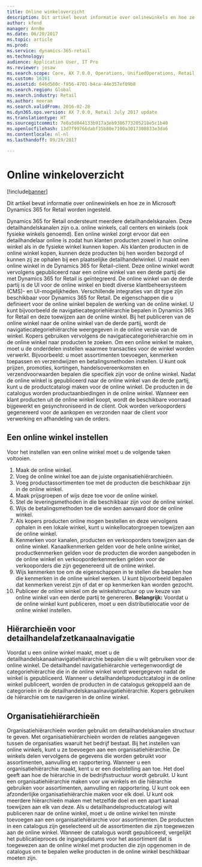```yaml
---
title: Online winkeloverzicht
description: Dit artikel bevat informatie over onlinewinkels en hoe ze in Microsoft Dynamics 365 for Retail worden ingesteld.
author: kfend
manager: AnnBe
ms.date: 06/20/2017
ms.topic: article
ms.prod: 
ms.service: dynamics-365-retail
ms.technology: 
audience: Application User, IT Pro
ms.reviewer: josaw
ms.search.scope: Core, AX 7.0.0, Operations, UnifiedOperations, Retail
ms.custom: 16161
ms.assetid: 646d560c-f856-4701-b4ca-44e357ef09b8
ms.search.region: Global
ms.search.industry: Retail
ms.author: meeram
ms.search.validFrom: 2016-02-28
ms.dyn365.ops.version: AX 7.0.0, Retail July 2017 update
ms.translationtype: HT
ms.sourcegitcommit: 7e0a5d044133b917a3eb9386773205218e5c1b40
ms.openlocfilehash: 13d7f99766dabf35b80e7100a3017308033e3da6
ms.contentlocale: nl-nl
ms.lasthandoff: 09/29/2017

---
```


# <a name="online-store-overview"></a>Online winkeloverzicht

[!include[banner](includes/banner.md)]


Dit artikel bevat informatie over onlinewinkels en hoe ze in Microsoft Dynamics 365 for Retail worden ingesteld.

Dynamics 365 for Retail ondersteunt meerdere detailhandelskanalen. Deze detailhandelskanalen zijn o.a. online winkels, call centers en winkels (ook fysieke winkels genoemd). Een online winkel zorgt ervoor dat een detailhandelaar online is zodat hun klanten producten zowel in hun online winkel als in de fysieke winkel kunnen kopen. Als klanten producten in de online winkel kopen, kunnen deze producten bij hen worden bezorgd of kunnen zij ze ophalen bij een plaatselijke detailhandelwinkel. U maakt een online winkel in de Dynamics 365 for Retail-client. Deze online winkel wordt vervolgens gepubliceerd naar een online winkel van een derde partij die met Dynamics 365 for Retail is geïntegreerd. De online winkel van de derde partij is de UI voor de online winkel en biedt diverse klantbeheersysteem (CMS)- en UI-mogelijkheden. Verschillende integraties van dit type zijn beschikbaar voor Dynamics 365 for Retail. De eigenschappen die u definieert voor de online winkel bepalen de werking van de online winkel. U kunt bijvoorbeeld de navigatiecategoriehiërarchie bepalen in Dynamics 365 for Retail en deze toewijzen aan de online winkel. Bij het publiceren van de online winkel naar de online winkel van de derde partij, wordt de navigatiecategoriehiërarchie weergegeven in de online versie van de winkel. Kopers gebruiken vervolgens de navigatiecategoriehiërarchie om in de online winkel naar producten te zoeken. Om een online winkel te maken, moet u de onderdelen instellen waarmee transacties voor de winkel worden verwerkt. Bijvoorbeeld: u moet assortimenten toevoegen, kenmerken toepassen en verzendwijzen en betalingsmethoden instellen. U kunt ook prijzen, promoties, kortingen, handelsovereenkomsten en verzendvoorwaarden bepalen die specifiek zijn voor de online winkel. Nadat de online winkel is gepubliceerd naar de online winkel van de derde partij, kunt u de productcatalogi maken voor de online winkel. De producten in de catalogus worden productaanbiedingen in de online winkel. Wanneer een klant producten uit de online winkel koopt, wordt de beschikbare voorraad bijgewerkt en gesynchroniseerd in de client. Ook worden verkooporders gegenereerd voor de aankopen en verzonden naar de client voor verwerking en afhandeling van de orders.

## <a name="set-up-an-online-store"></a>Een online winkel instellen
Voor het instellen van een online winkel moet u de volgende taken voltooien.

1.  Maak de online winkel.
2.  Voeg de online winkel toe aan de juiste organisatiehiërarchieën.
3.  Voeg productassortimenten toe met de producten die beschikbaar zijn in de online winkel.
4.  Maak prijsgroepen of wijs deze toe voor de online winkel.
5.  Stel de leveringsmethoden in die beschikbaar zijn voor de online winkel.
6.  Wijs de betalingsmethoden toe die worden aanvaard door de online winkel.
7.  Als kopers producten online mogen bestellen en deze vervolgens ophalen in een lokale winkel, kunt u winkellocatorgroepen toewijzen aan de online winkel.
8.  Kenmerken voor kanalen, producten en verkooporders toewijzen aan de online winkel. Kanaalkenmerken gelden voor de hele online winkel, productkenmerken gelden voor de producten die worden aangeboden in de online winkel en verkooporderkenmerken gelden voor de verkooporders die zijn gegenereerd uit de online winkel.
9.  Wijs kenmerken toe om de eigenschappen in te stellen die bepalen hoe die kenmerken in de online winkel werken. U kunt bijvoorbeeld bepalen dat kenmerken vereist zijn of dat er op kenmerken kan worden gezocht.
10. Publiceer de online winkel om de winkelstructuur op uw keuze van online winkel van een derde partij te genereren. **Belangrijk:** Voordat u de online winkel kunt publiceren, moet u een distributielocatie voor de online winkel instellen.

## <a name="retail-channel-navigation-hierarchies"></a>Hiërarchieën voor detailhandelafzetkanaalnavigatie
Voordat u een online winkel maakt, moet u de detailhandelskanaalnavigatiehiërarchie bepalen die u wilt gebruiken voor de online winkel. De detailhandel navigatiehiërarchie vertegenwoordigt de categoriehiërarchie die in de online winkel wordt weergegeven nadat de winkel is gepubliceerd. Wanneer u detailhandelsproductcatalogi in de online winkel publiceert, worden de producten in de catalogus gekoppeld aan de categorieën in de detailhandelskanaalnavigatiehiërarchie. Kopers gebruiken de hiërarchie om te navigeren in de online winkel.

## <a name="organization-hierarchies"></a>Organisatiehiërarchieën
Organisatiehiërarchieën worden gebruikt om detailhandelskanalen structuur te geven. Met organisatiehiërarchieën worden de relaties aangegeven tussen de organisaties waaruit het bedrijf bestaat. Bij het instellen van online winkels, kunt u ze toevoegen aan een organisatiehiërarchie. De winkels delen vervolgens de gegevens die worden gebruikt voor assortimenten, aanvulling en rapportering. Wanneer u een organisatiehiërarchie maakt, kent u er een doelstelling aan toe. Het doel geeft aan hoe de hiërarchie in de bedrijfsstructuur wordt gebruikt. U kunt een organisatiehiërarchie maken voor uw winkels en die hiërarchie gebruiken voor assortimenten, aanvulling en rapportering. U kunt ook een afzonderlijke organisatiehiërarchie maken voor elk doel. U kunt ook meerdere hiërarchieën maken met hetzelfde doel en een apart kanaal toewijzen aan elk van deze. Als u detailhandelsproductcatalogi wilt publiceren naar de online winkel, moet u de online winkel ten minste toevoegen aan een organisatiehiërarchie voor assortimenten. De producten in een catalogus zijn geselecteerd uit de assortimenten die zijn toegewezen aan de online winkel. Wanneer de catalogus wordt gepubliceerd, vergelijkt het publicatieproces de ingangsdatums voor het assortiment dat is toegewezen aan de online winkel met producten die zijn opgenomen in de catalogus om te bepalen welke producten in de online winkel beschikbaar moeten zijn.




